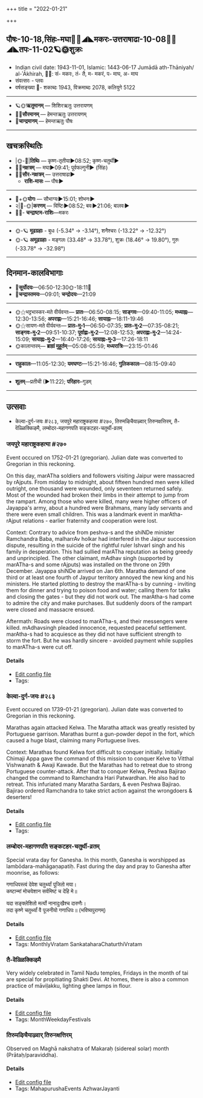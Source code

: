 +++
title = "2022-01-21"

+++
## पौषः-10-18,सिंहः-मघा🌛🌌◢◣मकरः-उत्तराषाढा-10-08🌌🌞◢◣तपः-11-02🪐🌞शुक्रः
- Indian civil date: 1943-11-01, Islamic: 1443-06-17 Jumādā ath-Thāniyah/ al-ʾĀkhirah, 🌌🌞: सं- मकरः, तं- तै, म- मकरं, प- माघ, अ- माघ
- संवत्सरः - प्लवः
- वर्षसङ्ख्या 🌛- शकाब्दः 1943, विक्रमाब्दः 2078, कलियुगे 5122
___________________
- 🪐🌞**ऋतुमानम्** — शिशिरऋतुः उत्तरायणम्
- 🌌🌞**सौरमानम्** — हेमन्तऋतुः उत्तरायणम्
- 🌛**चान्द्रमानम्** — हेमन्तऋतुः पौषः
___________________


## खचक्रस्थितिः
- |🌞-🌛|**तिथिः** — कृष्ण-तृतीया►08:52; कृष्ण-चतुर्थी►  
- 🌌🌛**नक्षत्रम्** — मघा►09:41; पूर्वफल्गुनी► (सिंहः)  
- 🌌🌞**सौर-नक्षत्रम्** — उत्तराषाढा►  
  - **राशि-मासः** — पौषः► 
___________________
- 🌛+🌞**योगः** — सौभाग्यः►15:01; शोभनः►  
- २|🌛-🌞|**करणम्** — विष्टिः►08:52; बवः►21:06; बालवः►  
- 🌌🌛- **चन्द्राष्टम-राशिः**—मकरः  
___________________
- 🌞-🪐 **मूढग्रहाः** - बुधः (-5.34° → -3.14°), शनैश्चरः (-13.22° → -12.32°)
- 🌞-🪐 **अमूढग्रहाः** - मङ्गलः (33.48° → 33.78°), शुक्रः (18.46° → 19.80°), गुरुः (-33.78° → -32.98°)
___________________


## दिनमान-कालविभागाः
- 🌅**सूर्योदयः**—06:50-12:30🌞️-18:11🌇  
- 🌛**चन्द्रास्तमयः**—09:01; **चन्द्रोदयः**—21:09  
___________________
- 🌞⚝भट्टभास्कर-मते वीर्यवन्तः— **प्रातः**—06:50-08:15; **साङ्गवः**—09:40-11:05; **मध्याह्नः**—12:30-13:56; **अपराह्णः**—15:21-16:46; **सायाह्नः**—18:11-19:46  
- 🌞⚝सायण-मते वीर्यवन्तः— **प्रातः-मु॰1**—06:50-07:35; **प्रातः-मु॰2**—07:35-08:21; **साङ्गवः-मु॰2**—09:51-10:37; **पूर्वाह्णः-मु॰2**—12:08-12:53; **अपराह्णः-मु॰2**—14:24-15:09; **सायाह्नः-मु॰2**—16:40-17:26; **सायाह्नः-मु॰3**—17:26-18:11  
- 🌞कालान्तरम्— **ब्राह्मं मुहूर्तम्**—05:08-05:59; **मध्यरात्रिः**—23:15-01:46  
___________________
- **राहुकालः**—11:05-12:30; **यमघण्टः**—15:21-16:46; **गुलिककालः**—08:15-09:40  
___________________
- **शूलम्**—प्रतीची (►11:22); **परिहारः**–गुडम्  
___________________

## उत्सवाः
- केल्वा-दुर्ग-जयः #२८३, जयपुरे महाराष्ट्रकहत्या #२७०, तिरुमऴिचैयाऴ्वार् तिरुनक्षत्तिरम्, तै-वॆळ्ळिक्किऴमै, लम्बोदर-महागणपति सङ्कटहर-चतुर्थी-व्रतम्
### जयपुरे महाराष्ट्रकहत्या #२७०

Event occured on 1752-01-21 (gregorian). Julian date was converted to Gregorian in this reckoning. 

On this day, marATha soldiers and followers visiting Jaipur were massacred by rAjputs. From midday to midnight, about fifteen hundred men were killed outright, one thousand were wounded, only seventeen returned safely. Most of the wounded had broken their limbs in their attempt to jump from the rampart. Among those who were killed, many were higher officers of Jayappa's army, about a hundred were Brahmans, many lady servants and there were even small children. This was a landmark event in marAtha-rAjput relations - earlier fraternity and cooperation were lost.

Context: Contrary to advice from peshva-s and the shiNDe minister Ramchandra Baba, malharrAv holkar had interfered in the Jaipur succession dispute, resulting in the suicide of the rightful ruler IshvarI singh and his family in desperation. This had sullied marATha reputation as being greedy and unprincipled. The other claimant, mAdhav singh (supported by marATha-s and some rAjputs) was installed on the throne on 29th December. Jayappa shiNDe arrived on Jan 6th. Maratha demand of one third or at least one fourth of Jaypur territory annoyed the new king and his ministers. He started plotting to destroy the marATha-s by cunning - inviting them for dinner and trying to poison food and water; calling them for talks and closing the gates - but they did not work out. The marAtha-s had come to admire the city and make purchases. But suddenly doors of the rampart were closed and massacre ensued. 

Aftermath: Roads were closed to marATha-s, and their messengers were killed. mAdhavsingh pleaded innocence, requested peaceful settlement. marAtha-s had to acquiesce as they did not have sufficient strength to storm the fort. But he was hardly sincere - avoided payment while supplies to marATha-s were cut off.

#### Details
- [Edit config file](https://github.com/jyotisham/adyatithi/blob/master/mahApuruSha/xatra-later/julian/day/01/10/jayapure_mahArAShTraka-hatyA.toml)
- Tags: 


### केल्वा-दुर्ग-जयः #२८३

Event occured on 1739-01-21 (gregorian). Julian date was converted to Gregorian in this reckoning. 

Marathas again attacked Kelwa. The Maratha attack was greatly resisted by Portuguese garrison. Marathas burnt a gun-powder depot in the fort, which caused a huge blast, claiming many Portuguese lives.

Context: Marathas found Kelwa fort difficult to conquer initially. Initially Chimaji Appa gave the command of this mission to conquer Kelve to Vitthal Vishwanath & Awaji Kawade. But the Marathas had to retreat due to strong Portuguese counter-attack. After that to conquer Kelwa, Peshwa Bajirao changed the command to Ramchandra Hari Patwardhan. He also had to retreat. This infuriated many Maratha Sardars, & even Peshwa Bajirao. Bajirao ordered Ramchandra to take strict action against the wrongdoers & deserters!

#### Details
- [Edit config file](https://github.com/jyotisham/adyatithi/blob/master/mahApuruSha/xatra-later/julian/day/01/10/kelvA-durga-jayaH.toml)
- Tags: 


### लम्बोदर-महागणपति सङ्कटहर-चतुर्थी-व्रतम्



Special vrata day for Ganesha. In this month, Ganesha is worshipped as lambōdara-mahāgaṇapatiḥ. Fast during the day and pray to Ganesha after moonrise, as follows:

गणाधिपस्त्वं देवेश चतुर्थ्यां पूजितो मया।  
कष्टान्मां मोचयेशान सर्वमिष्टं च देहि मे॥  
  
यदा सङ्क्लेशितो मर्त्यो नानादुःखैश्च दारुणैः।  
तदा कृष्णे चतुर्थ्यां वै पूजनीयो गणाधिपः॥ (भविष्यपुराणम्)



#### Details
- [Edit config file](https://github.com/jyotisham/adyatithi/blob/master/devatA/gaNapati/description_only/lambOdara-mahAgaNapati_saGkaTahara-caturthI-vratam.toml)
- Tags: MonthlyVratam SankataharaChaturthiVratam


### तै-वॆळ्ळिक्किऴमै



Very widely celebrated in Tamil Nadu temples, Fridays in the month of tai are special for propitiating Shakti Devi. At homes, there is also a common practice of māviḷakku, lighting ghee lamps in flour.

#### Details
- [Edit config file](https://github.com/jyotisham/adyatithi/blob/master/tamil/description_only/tai~veLLikkizhamai.toml)
- Tags: MonthWeekdayFestivals


### तिरुमऴिचैयाऴ्वार् तिरुनक्षत्तिरम्

Observed on Maghā nakshatra of Makaraḥ (sidereal solar) month (Prātaḥ/paraviddha). 



#### Details
- [Edit config file](https://github.com/jyotisham/adyatithi/blob/master/mahApuruSha/ALvAr/sidereal_solar_month/nakshatra/10/10/tirumazhicaiyAzhvAr_tirunakSattiram.toml)
- Tags: MahapurushaEvents AzhwarJayanti


